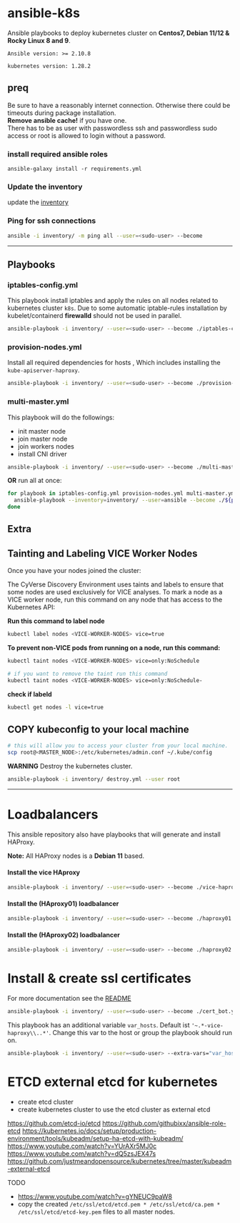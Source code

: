 # ansible-k8s

Ansible playbooks to deploy kubernetes cluster on **Centos7, Debian 11/12 & Rocky Linux 8 and 9**.

`Ansible version: >= 2.10.8`

`kubernetes version: 1.28.2`

## preq

Be sure to have a reasonably internet connection. Otherwise there could be timeouts during package installation.  
**Remove ansible cache!** if you have one.  
There has to be as user with passwordless ssh and passwordless sudo access or root is allowed to login without a password.

### install required ansible roles

`ansible-galaxy install -r requirements.yml`

### Update the inventory

update the [inventory](./inventory/hosts)

### Ping for ssh connections

```bash
ansible -i inventory/ -m ping all --user=<sudo-user> --become 
```

---

## Playbooks

### iptables-config.yml

This playbook install iptables and apply the rules on all nodes related to kubernetes cluster `k8s`.
Due to some automatic iptable-rules installation by kubelet/containerd **firewalld** should not be used in parallel.

```bash
ansible-playbook -i inventory/ --user=<sudo-user> --become ./iptables-config.yml
```

### provision-nodes.yml

Install all required dependencies for hosts , Which includes installing the `kube-apiserver-haproxy`.

```bash
ansible-playbook -i inventory/ --user=<sudo-user> --become ./provision-nodes.yml
```

### multi-master.yml

This playbook will do the followings:
* init master node
* join master node
* join workers nodes
* install CNI driver

```bash
ansible-playbook -i inventory/ --user=<sudo-user> --become ./multi-master.yml
```

**OR** run all at once:

```bash
for playbook in iptables-config.yml provision-nodes.yml multi-master.yml vice-haproxy-install.yaml;do
  ansible-playbook --inventory=inventory/ --user=ansible --become ./${playbook}
done
```

## Extra

## Tainting and Labeling VICE Worker Nodes
Once you have your nodes joined the cluster:

The CyVerse Discovery Environment uses taints and labels to ensure that some nodes are used exclusively for VICE
analyses. To mark a node as a VICE worker node, run this command on any node that has access to the Kubernetes API:

**Run this command to label node**
```bash
kubectl label nodes <VICE-WORKER-NODES> vice=true
```

**To prevent non-VICE pods from running on a node, run this command:**
```bash
kubectl taint nodes <VICE-WORKER-NODES> vice=only:NoSchedule

# if you want to remove the taint run this command
kubectl taint nodes <VICE-WORKER-NODES> vice=only:NoSchedule-
```

**check if labeld**
```bash
kubectl get nodes -l vice=true
```

## COPY kubeconfig to your local machine
```bash
# this will allow you to access your cluster from your local machine.
scp root@<MASTER_NODE>:/etc/kubernetes/admin.conf ~/.kube/config
```


**WARNING**
Destroy the kubernetes cluster.

```bash
ansible-playbook -i inventory/ destroy.yml --user root
```

---

# Loadbalancers

This ansible repository also have playbooks that will generate and install HAProxy.

**Note:** All HAProxy nodes is a **Debian 11** based.

#### Install the vice HAproxy

```bash
ansible-playbook -i inventory/ --user=<sudo-user> --become ./vice-haproxy-install.yaml
```

#### Install the (HAproxy01) loadbalancer

```bash
ansible-playbook -i inventory/ --user=<sudo-user> --become ./haproxy01.yml
```

#### Install the (HAproxy02) loadbalancer

```bash
ansible-playbook -i inventory/ --user=<sudo-user> --become ./haproxy02.yml
```

# Install & create ssl certificates

For more documentation see the [README](roles/cert_bot/README.md) 

```bash
ansible-playbook -i inventory/ --user=<sudo-user> --become ./cert_bot.yaml
```

This playbook has an additional variable `var_hosts`. Default ist `'~.*-vice-haproxy\\..*'`. Change this var to the host or group the playbook should run on.


```bash
ansible-playbook -i inventory/ --user=<sudo-user> --extra-vars="var_hosts=loadbalancer" --become ./cert_bot.yaml
```



# ETCD external etcd for kubernetes

* create etcd cluster
* create kubernetes cluster to use the etcd cluster as external etcd

https://github.com/etcd-io/etcd
https://github.com/githubixx/ansible-role-etcd
https://kubernetes.io/docs/setup/production-environment/tools/kubeadm/setup-ha-etcd-with-kubeadm/
https://www.youtube.com/watch?v=YUrAXr5MJ0c
https://www.youtube.com/watch?v=dQ5zsJEX47s
https://github.com/justmeandopensource/kubernetes/tree/master/kubeadm-external-etcd


TODO

* https://www.youtube.com/watch?v=gYNEUC9paW8
* copy the created `/etc/ssl/etcd/etcd.pem * /etc/ssl/etcd/ca.pem * /etc/ssl/etcd/etcd-key.pem` files to all master nodes.


